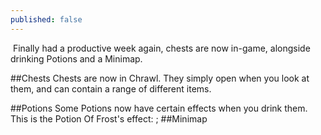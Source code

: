 ```yaml
---
published: false
---
```


![]()
Finally had a productive week again, chests are now in-game, alongside drinking Potions and a Minimap.

##Chests
Chests are now in Chrawl. They simply open when you look at them, and can contain a range of different items.
![]()

##Potions
Some Potions now have certain effects when you drink them. This is the Potion Of Frost's effect:
![]();
##Minimap
